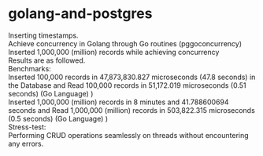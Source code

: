# golang-and-postgres
Inserting timestamps. <br />
Achieve concurrency in Golang through Go routines (pggoconcurrency) <br />
Inserted 1,000,000 (million) records while achieving concurrency <br />
Results are as followed. <br />
Benchmarks: <br />
Inserted 100,000 records in 47,873,830.827 microseconds (47.8 seconds) in the Database and Read 100,000 records in 51,172.019 microseconds (0.51 seconds) (Go Language) ) <br />
Inserted 1,000,000 (million) records in 8 minutes and 41.788600694 seconds and Read 1,000,000 (million) records in 503,822.315 microseconds (0.5 seconds) (Go Language) ) <br />
Stress-test: <br />
Performing CRUD operations seamlessly on threads without encountering any errors. <br />
